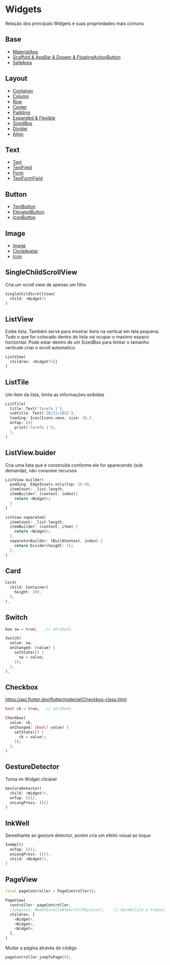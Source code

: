 
# Widgets

Relação dos principais Widgets e suas propriedades mais comuns

## Base

- [MaterialApp](https://github.com/leofds/flutter-class/blob/master/flutter/widgets/materialapp.md)
- [Scaffold & AppBar & Drawer & FloatingActionButton](https://github.com/leofds/flutter-class/blob/master/flutter/widgets/scaffold.md)
- [SafeArea](https://github.com/leofds/flutter-class/blob/master/flutter/widgets/safearea.md)

## Layout

- [Container](https://github.com/leofds/flutter-class/blob/master/flutter/widgets/container.md)
- [Column](https://github.com/leofds/flutter-class/blob/master/flutter/widgets/column.md)
- [Row](https://github.com/leofds/flutter-class/blob/master/flutter/widgets/row.md)
- [Center](https://github.com/leofds/flutter-class/blob/master/flutter/widgets/center.md)
- [Padding](https://github.com/leofds/flutter-class/blob/master/flutter/widgets/padding.md)
- [Expanded & Flexible](https://github.com/leofds/flutter-class/blob/master/flutter/widgets/expanded_flexible.md)
- [SizedBox](https://github.com/leofds/flutter-class/blob/master/flutter/widgets/sizedbox.md)
- [Divider](https://github.com/leofds/flutter-class/blob/master/flutter/widgets/divider.md)
- [Align](https://github.com/leofds/flutter-class/blob/master/flutter/widgets/align.md)

## Text

- [Text](https://github.com/leofds/flutter-class/blob/master/flutter/widgets/text.md)
- [TextField](https://github.com/leofds/flutter-class/blob/master/flutter/widgets/textfield.md)
- [Form](https://github.com/leofds/flutter-class/blob/master/flutter/widgets/form.md)
- [TextFormField](https://github.com/leofds/flutter-class/blob/master/flutter/widgets/textformfield.md)

## Button

- [TextButton](https://github.com/leofds/flutter-class/blob/master/flutter/widgets/textbutton.md)
- [ElevatedButton](https://github.com/leofds/flutter-class/blob/master/flutter/widgets/elevatedbutton.md)
- [IconButton](https://github.com/leofds/flutter-class/blob/master/flutter/widgets/iconbutton.md)

## Image

- [Image](https://github.com/leofds/flutter-class/blob/master/flutter/widgets/image.md)
- [CircleAvatar](https://github.com/leofds/flutter-class/blob/master/flutter/widgets/circleavatar.md)
- [Icon](https://github.com/leofds/flutter-class/blob/master/flutter/widgets/icon.md)



## SingleChildScrollView

Cria um scroll view de apenas um filho

```dart
SingleChildScrollView(
  child: <Widget?>
)
```

## ListView

Exibe lista. Também serve para mostrar itens na vertical em tela pequena. Tudo o que for colocado dentro do lista vai ocupar o maximo espaco horizontal. Pode estar dentro de um SizedBox para limitar o tamanho verticale criar o scroll automatico.

```dart
ListView(
  children: <Widget?>[]
)
```

## ListTile

Um item da lista, limita as informações exibidas

```dart
ListTile(
  title: Text('Tarefa 1'),
  subtitle: Text('20/11/2022'),
  leading: Icon(Icons.save, size: 30,),
  onTap: (){
    print('tarefa 1');
  },
)
```

## ListView.buider

Cria uma lista que é construída conforme ele for aparecendo (sob demanda), não consome recursos

```dart 
ListView.builder(
  padding: EdgeInsets.only(top: 10.0),
  itemCount: _list.length,
  itemBuilder: (context, index){
    return <Widget>;
  }
)
```

```dart
istView.separated(
  itemCount: _list.length,
  itemBuilder: (context, item) {
    return <Widget>;
  },
  separatorBuilder: (BuildContext, index) {
    return Divider(height: 1);
  },
)
```

## Card

```dart
Card(
  child: Container(
    height: 100,
  ),
),
```

## Switch

```dart
boo sw = true;    // atributo

Switch(
  value: sw,
  onChanged: (value) {
    setState(() {
      sw = value;
    });
  },
),
```

## Checkbox

https://api.flutter.dev/flutter/material/Checkbox-class.html

```dart
bool cb = true;   // atributo

Checkbox(
  value: cb,
  onChanged: (bool? value) {
    setState(() {
      cb = value!;
    });
  },
)
```

## GestureDetector

Torna im Widget clicável

```dart
GestureDetector(
  child: <Widget?>,
  onTap: (){},
  onLongPress: (){}
)
```

## InkWell

Semelhante ao gesture detector, porém cria um efeito visual ao toque

```dart
InkWell(
  onTap: (){},
  onLongPress: (){},
  child: <Widget?>,
}
```


## PageView

```dart
final pageController = PageController();
```

```dart
PageView(
  controller: pageController,
  //physics: NeverScrollableScrollPhysics(),    // Desabilita a transição
  children: [
    <Widget>,
    <Widget>,
    <Widget>,
  ],
)
```

Mudar a página através do código
```dart
pageController.jumpToPage(0);
```


